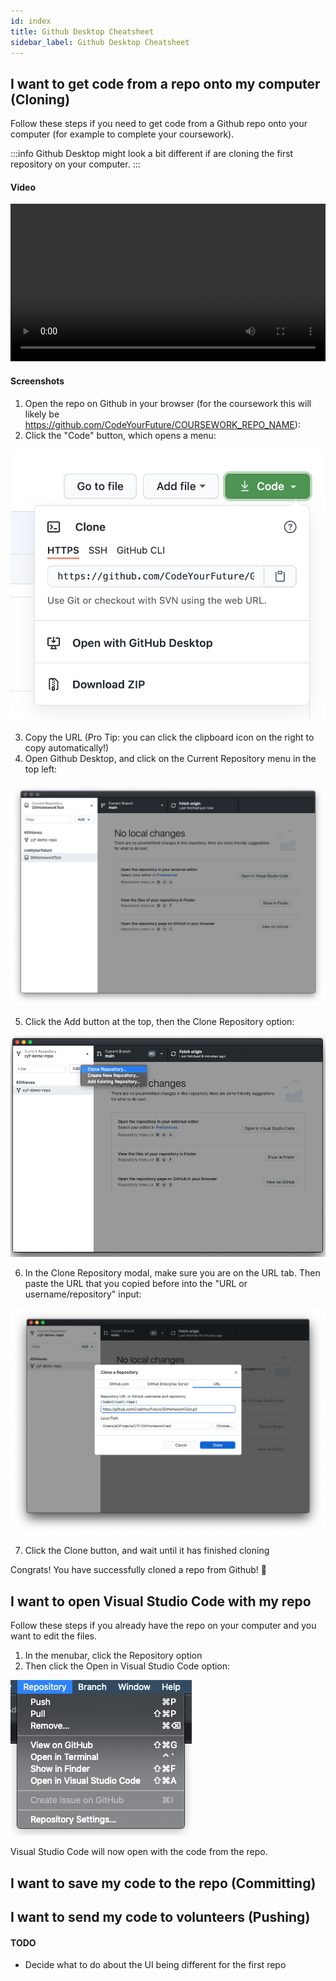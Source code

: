 ```yaml
---
id: index
title: Github Desktop Cheatsheet
sidebar_label: Github Desktop Cheatsheet
---
```


## I want to get code from a repo onto my computer (Cloning)

Follow these steps if you need to get code from a Github repo onto your computer (for example to complete your coursework).

:::info
Github Desktop might look a bit different if are cloning the first repository on your computer.
:::

#### Video

<video width="100%" controls>
  <source src={require('./assets/cloning-video.mp4').default} />
</video>

#### Screenshots

1. Open the repo on Github in your browser (for the coursework this will likely be https://github.com/CodeYourFuture/COURSEWORK_REPO_NAME):
2. Click the "Code" button, which opens a menu:

![Code menu](./assets/cloning-1.png)

3. Copy the URL (Pro Tip: you can click the clipboard icon on the right to copy automatically!)
4. Open Github Desktop, and click on the Current Repository menu in the top left:

![Current repository menu](./assets/cloning-2.png)

5. Click the Add button at the top, then the Clone Repository option:

![Add repo button](./assets/cloning-3.png)

6. In the Clone Repository modal, make sure you are on the URL tab. Then paste the URL that you copied before into the "URL or username/repository" input:

![Clone repository modal](./assets/cloning-4.png)

7. Click the Clone button, and wait until it has finished cloning

Congrats! You have successfully cloned a repo from Github! 🎉

## I want to open Visual Studio Code with my repo

Follow these steps if you already have the repo on your computer and you want to edit the files.

1. In the menubar, click the Repository option
2. Then click the Open in Visual Studio Code option:

![Open in Visual Studio Code option](./assets/opening-vscode.png)

Visual Studio Code will now open with the code from the repo.

## I want to save my code to the repo (Committing)

## I want to send my code to volunteers (Pushing)

#### TODO

- Decide what to do about the UI being different for the first repo
